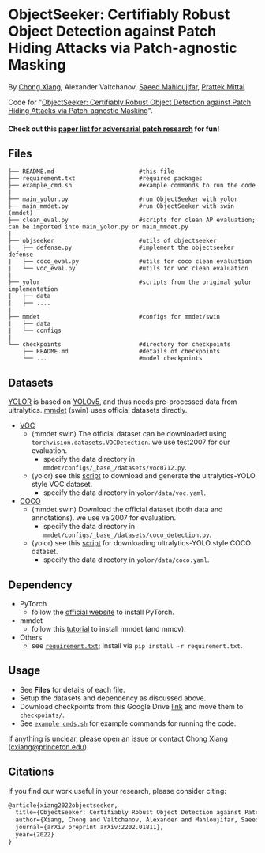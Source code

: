# ObjectSeeker: Certifiably Robust Object Detection against Patch Hiding Attacks via Patch-agnostic Masking
By [Chong Xiang](http://xiangchong.xyz/), Alexander Valtchanov, [Saeed Mahloujifar](https://smahloujifar.github.io/), [Prattek Mittal](https://www.princeton.edu/~pmittal/)

Code for "[ObjectSeeker: Certifiably Robust Object Detection against Patch Hiding Attacks via Patch-agnostic Masking](https://arxiv.org/abs/2202.01811)".

#### Check out this [paper list for adversarial patch research](https://github.com/xiangchong1/adv-patch-paper-list) for fun!

## Files
```shell
├── README.md                        #this file 
├── requirement.txt                  #required packages
├── example_cmd.sh                   #example commands to run the code
| 
├── main_yolor.py                    #run ObjectSeeker with yolor 
├── main_mmdet.py                    #run ObjectSeeker with swin (mmdet)
├── clean_eval.py                    #scripts for clean AP evaluation; can be imported into main_yolor.py or main_mmdet.py
| 
├── objseeker                        #utils of objectseeker
|   ├── defense.py                   #implement the objectseeker defense
|   ├── coco_eval.py                 #utils for coco clean evaluation
|   └── voc_eval.py                  #utils for voc clean evaluation
|
├── yolor                            #scripts from the original yolor implementation
|   ├── data                        
|   ├── ....
|
├── mmdet                            #configs for mmdet/swin
|   ├── data                        
|   └── configs
|
└── checkpoints                      #directory for checkpoints
    ├── README.md                    #details of checkpoints
    └── ...                          #model checkpoints
```
## Datasets

[YOLOR](https://github.com/WongKinYiu/yolor) is based on [YOLOv5](https://github.com/ultralytics/yolov5), and thus needs pre-processed data from ultralytics. [mmdet](https://github.com/open-mmlab/mmdetection) (swin) uses official datasets directly. 

- [VOC](http://host.robots.ox.ac.uk/pascal/VOC/)
  - (mmdet.swin) The official dataset can be downloaded using `torchvision.datasets.VOCDetection`. we use test2007 for our evaluation.
    - specify the data directory in `mmdet/configs/_base_/datasets/voc0712.py`.
  - (yolor) see this [script](https://github.com/ultralytics/yolov5/blob/master/data/VOC.yaml) to download and generate the ultralytics-YOLO style VOC dataset.
    - specify the data directory in `yolor/data/voc.yaml`.
- [COCO](https://cocodataset.org/#home)
  - (mmdet.swin) Download the official dataset (both data and annotations). we use val2007 for evaluation.
    - specify the data directory in `mmdet/configs/_base_/datasets/coco_detection.py`.
  - (yolor) see this [script](https://github.com/ultralytics/yolov5/blob/master/data/scripts/get_coco.sh) for downloading ultralytics-YOLO style COCO dataset.
    - specify the data directory in `yolor/data/coco.yaml`.

## Dependency 

- PyTorch
  - follow the [official website](https://pytorch.org/get-started/locally/) to install PyTorch.
- mmdet
  - follow this [tutorial](https://github.com/open-mmlab/mmdetection/blob/master/docs/en/get_started.md) to install mmdet (and mmcv).
- Others
  - see [`requirement.txt`](requirement.txt); install via `pip install -r requirement.txt`. 

## Usage
- See **Files** for details of each file. 
- Setup the datasets and dependency as discussed above. 
- Download checkpoints from this Google Drive [link](https://drive.google.com/drive/folders/1kf4O42nohcQYfU9brDK3E-8_mGHPyCQW?usp=sharing) and move them to `checkpoints/`.
- See [`example_cmds.sh`](example_cmds.sh) for example commands for running the code.

If anything is unclear, please open an issue or contact Chong Xiang (cxiang@princeton.edu).

## Citations

If you find our work useful in your research, please consider citing:

```tex
@article{xiang2022objectseeker,
  title={ObjectSeeker: Certifiably Robust Object Detection against Patch Hiding Attacks via Patch-agnostic Masking},
  author={Xiang, Chong and Valtchanov, Alexander and Mahloujifar, Saeed and Mittal, Prateek},
  journal={arXiv preprint arXiv:2202.01811},
  year={2022}
}
```



